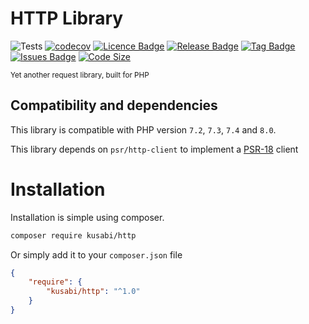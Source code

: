 # HTTP Library

![Tests](https://github.com/kusabi/http/workflows/tests/badge.svg)
[![codecov](https://codecov.io/gh/kusabi/http/branch/main/graph/badge.svg)](https://codecov.io/gh/kusabi/http)
[![Licence Badge](https://img.shields.io/github/license/kusabi/http.svg)](https://img.shields.io/github/license/kusabi/http.svg)
[![Release Badge](https://img.shields.io/github/release/kusabi/http.svg)](https://img.shields.io/github/release/kusabi/http.svg)
[![Tag Badge](https://img.shields.io/github/tag/kusabi/http.svg)](https://img.shields.io/github/tag/kusabi/http.svg)
[![Issues Badge](https://img.shields.io/github/issues/kusabi/http.svg)](https://img.shields.io/github/issues/kusabi/http.svg)
[![Code Size](https://img.shields.io/github/languages/code-size/kusabi/http.svg?label=size)](https://img.shields.io/github/languages/code-size/kusabi/http.svg)

<sup>Yet another request library, built for PHP</sup>

## Compatibility and dependencies

This library is compatible with PHP version `7.2`, `7.3`, `7.4` and `8.0`.

This library depends on `psr/http-client` to implement a [PSR-18][] client


# Installation

Installation is simple using composer.

```bash
composer require kusabi/http
```

Or simply add it to your `composer.json` file

```json
{
    "require": {
        "kusabi/http": "^1.0"
    }
}
```

[PSR-18]: https://www.php-fig.org/psr/psr-18/
